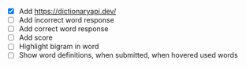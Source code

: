 - [x] Add https://dictionaryapi.dev/
- [ ] Add incorrect word response
- [ ] Add correct word response
- [ ] Add score
- [ ] Highlight bigram in word
- [ ] Show word definitions, when submitted, when hovered used words
